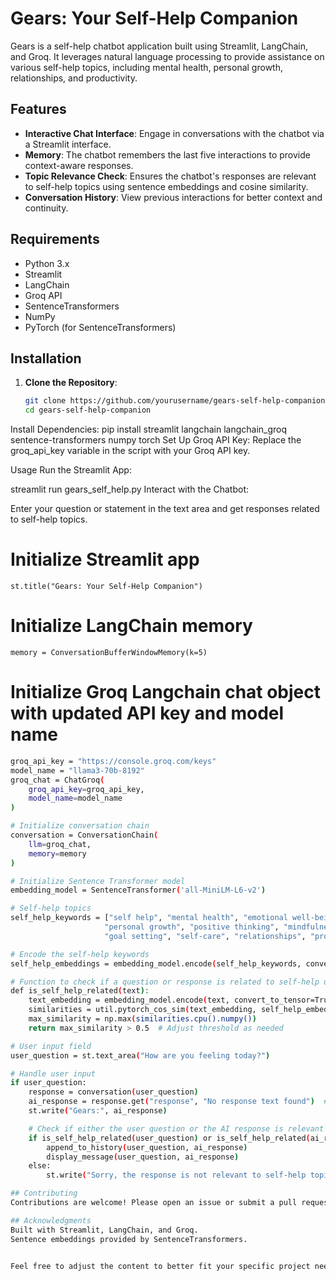 # Gears: Your Self-Help Companion

Gears is a self-help chatbot application built using Streamlit, LangChain, and Groq. It leverages natural language processing to provide assistance on various self-help topics, including mental health, personal growth, relationships, and productivity.

## Features

- **Interactive Chat Interface**: Engage in conversations with the chatbot via a Streamlit interface.
- **Memory**: The chatbot remembers the last five interactions to provide context-aware responses.
- **Topic Relevance Check**: Ensures the chatbot's responses are relevant to self-help topics using sentence embeddings and cosine similarity.
- **Conversation History**: View previous interactions for better context and continuity.

## Requirements

- Python 3.x
- Streamlit
- LangChain
- Groq API
- SentenceTransformers
- NumPy
- PyTorch (for SentenceTransformers)

## Installation

1. **Clone the Repository**:
   ```bash
   git clone https://github.com/yourusername/gears-self-help-companion.git
   cd gears-self-help-companion
Install Dependencies:
pip install streamlit langchain langchain_groq sentence-transformers numpy torch
Set Up Groq API Key:
Replace the groq_api_key variable in the script with your Groq API key.

Usage
Run the Streamlit App:

streamlit run gears_self_help.py
Interact with the Chatbot:

Enter your question or statement in the text area and get responses related to self-help topics.

# Initialize Streamlit app
`st.title("Gears: Your Self-Help Companion")`

# Initialize LangChain memory
`memory = ConversationBufferWindowMemory(k=5)`

# Initialize Groq Langchain chat object with updated API key and model name
   ```bash
   groq_api_key = "https://console.groq.com/keys"
   model_name = "llama3-70b-8192"
   groq_chat = ChatGroq(
       groq_api_key=groq_api_key,
       model_name=model_name
   )
   
   # Initialize conversation chain
   conversation = ConversationChain(
       llm=groq_chat,
       memory=memory
   )
   
   # Initialize Sentence Transformer model
   embedding_model = SentenceTransformer('all-MiniLM-L6-v2')
   
   # Self-help topics
   self_help_keywords = ["self help", "mental health", "emotional well-being", "stress management", 
                        "personal growth", "positive thinking", "mindfulness", "motivation", 
                        "goal setting", "self-care", "relationships", "productivity", "confidence"]
   
   # Encode the self-help keywords
   self_help_embeddings = embedding_model.encode(self_help_keywords, convert_to_tensor=True)
   
   # Function to check if a question or response is related to self-help using embeddings
   def is_self_help_related(text):
       text_embedding = embedding_model.encode(text, convert_to_tensor=True)
       similarities = util.pytorch_cos_sim(text_embedding, self_help_embeddings)
       max_similarity = np.max(similarities.cpu().numpy())
       return max_similarity > 0.5  # Adjust threshold as needed
   
   # User input field
   user_question = st.text_area("How are you feeling today?")
   
   # Handle user input
   if user_question:
       response = conversation(user_question)
       ai_response = response.get("response", "No response text found")  # Adjust according to the actual response structure
       st.write("Gears:", ai_response)
   
       # Check if either the user question or the AI response is relevant to self-help topics
       if is_self_help_related(user_question) or is_self_help_related(ai_response):
           append_to_history(user_question, ai_response)
           display_message(user_question, ai_response)
       else:
           st.write("Sorry, the response is not relevant to self-help topics. Please ask another question related to mental health, personal growth, relationships, or productivity.")

## Contributing
Contributions are welcome! Please open an issue or submit a pull request for any changes or improvements.

## Acknowledgments
Built with Streamlit, LangChain, and Groq.
Sentence embeddings provided by SentenceTransformers.


Feel free to adjust the content to better fit your specific project needs and details.
